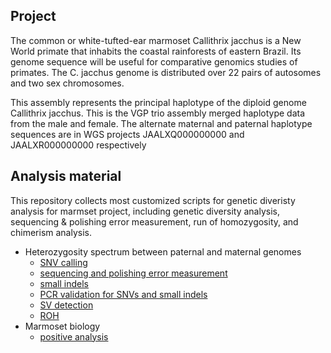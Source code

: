 ## Project 

The common or white-tufted-ear marmoset Callithrix jacchus is a New World primate that inhabits the coastal rainforests of eastern Brazil. Its genome sequence will be useful for comparative genomics studies of primates. The C. jacchus genome is distributed over 22 pairs of autosomes and two sex chromosomes.

This assembly represents the principal haplotype of the diploid genome Callithrix jacchus. This is the VGP trio assembly merged haplotype data from the male and female. The alternate maternal and paternal haplotype sequences are in WGS projects JAALXQ000000000 and JAALXR000000000 respectively 


## Analysis material

This repository collects most customized scripts for genetic diveristy analysis for marmset project, including genetic diversity analysis, sequencing & polishing error measurement, run of homozygosity, and chimerism analysis.

- Heterozygosity spectrum between paternal and maternal genomes
	- [SNV calling](genetic_diversity_alignment/README.md)
	- [sequencing and polishing error measurement](sequencing_and_polishing_error/README.md.html)
	- [small indels](genetic_diversity_alignment/README.md)
	- [PCR validation for SNVs and small indels](experimental_validation/README.md)
	- [SV detection](structure_variations/README.md.html)
	- [ROH](ROH/README.txt)
- Marmoset biology
	- [positive analysis](positive_selection/README.md)







